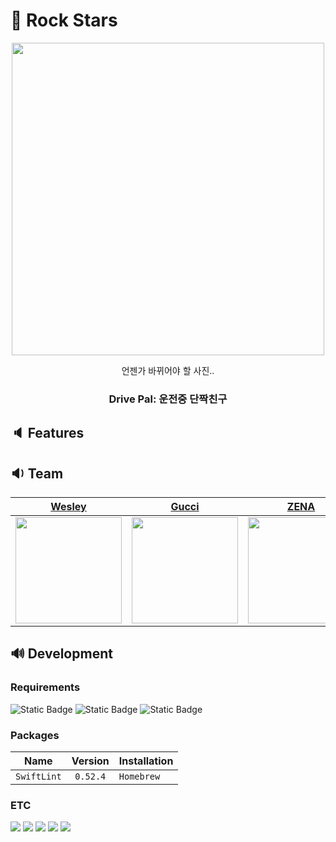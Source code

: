 # 🎸 Rock Stars 
<div align="center">
  <img src="https://github.com/dayo2n/Human-Interface-Guidelines/assets/57654681/f7619afc-f65c-4919-864d-04796fa2fc81" width="500">
   <p>언젠가 바뀌어야 할 사진..</p>
</div>
<h3 align="center">Drive Pal: 운전중 단짝친구</h3>

<!--<a href="https://apps.apple.com/a" style="display: inline-block; overflow: hidden; border-top-left-radius: 13px; border-top-right-radius: 13px; border-bottom-right-radius: 13px; border-bottom-left-radius: 13px; width: 100px; height: 35px;"> <img src="https://tools.applemediaservices.com/api/badges/download-on-the-app-store/white/en-US?size=250x83&amp;releaseDate=1601596800&h=cf93971b907cb46ebd5dc8f2d957a6ef" alt="Download on the App Store" style="border-top-left-radius: 13px; border-top-right-radius: 13px; border-bottom-right-radius: 13px; border-bottom-left-radius: 13px; width: 100px; height: 35px;"></a>-->

## 🔈 Features

## 🔉 Team
| [Wesley](https://github.com/choiuyeong) | [Gucci](https://github.com/Damagucci-Juice) | [ZENA](https://github.com/dayo2n) | [Jeremy](https://github.com/jaelyung) | [Pine](https://github.com/pppineappple) |
|:--:|:--:|:--:|:--:|:--:|
| <img src="https://avatars.githubusercontent.com/u/112699294?v=4" width="170" height="170"> | <img src="https://avatars.githubusercontent.com/u/50472122?v=4" width="170" height="170"> | <img src="https://avatars.githubusercontent.com/u/57654681?v=4" width="170" height="170"> | <img src="https://avatars.githubusercontent.com/u/61307199?v=4" width="170" height="170"> | <img src="https://avatars.githubusercontent.com/u/131891152?v=4" width="170" height="170"> |

## 🔊 Development
### Requirements
![Static Badge](https://img.shields.io/badge/iOS-16.1%2B-black)
![Static Badge](https://img.shields.io/badge/Swift-5.0-%23F05138?link=https%3A%2F%2Frealm.github.io%2FSwiftLint%2F)
![Static Badge](https://img.shields.io/badge/Xcode-14.2-blue)

### Packages
| Name              | Version  | Installation |
| ----------------- | :------: | ------------ |
| `SwiftLint`       | `0.52.4` | `Homebrew`   |

### ETC
![](https://img.shields.io/badge/figma-F24E1E?&style=for-the-badge&logo=figma&logoColor=black)
![](https://img.shields.io/badge/github-000000.svg?&style=for-the-badge&logo=Github&logoColor=white)
![](https://img.shields.io/badge/discord-5865F2.svg?&style=for-the-badge&logo=discord&logoColor=white)
![](https://img.shields.io/badge/Notion-000000.svg?&style=for-the-badge&logo=Notion&logoColor=white)
![](https://img.shields.io/badge/Miro-050038.svg?&style=for-the-badge&logo=Miro&logoColor=white)
